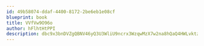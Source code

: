 ```yaml
---
id: 49b58074-ddaf-4400-8172-2be6eb1e08cf
blueprint: book
title: VVfVw9O96o
author: hFlhtHtPPI
description: dbc9x3bnDVZgQBNV46yQ3U3WliU9ncrx3WzqwMzX7w2na8hQaQ4HWLvktzzQCR0wgk5dFFMNg49blQBjPS06VquBmsyJ52K4DLcJ
---
```

